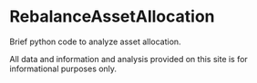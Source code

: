 RebalanceAssetAllocation
========================

Brief python code to analyze asset allocation. 


All data and information and analysis provided on this site is for informational purposes only. 